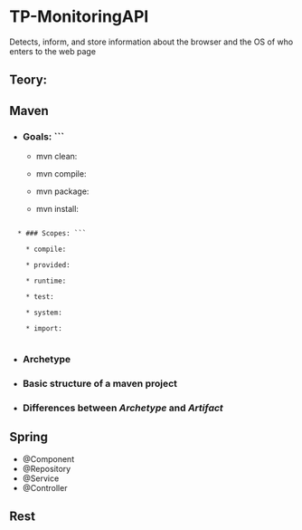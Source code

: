 # TP-MonitoringAPI
Detects, inform, and store information about the browser and the OS of who enters to the web page

## Teory:

## Maven
  * ### Goals: ```
    * mvn clean:
    
    * mvn compile:
    
    * mvn package:
    
    * mvn install:

```
    
  * ### Scopes: ```
  
    * compile:
     
    * provided:
    
    * runtime:
    
    * test:
    
    * system:
    
    * import:
    
```
    
  * ### Archetype
  
  * ### Basic structure of a maven project
  
  * ### Differences between *Archetype* and *Artifact*
  
  
## Spring
  * @Component
  * @Repository
  * @Service
  * @Controller
  
## Rest

